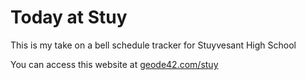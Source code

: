# Today at Stuy

This is my take on a bell schedule tracker for Stuyvesant High School

You can access this website at [geode42.com/stuy](https://geode42.com/stuy)

